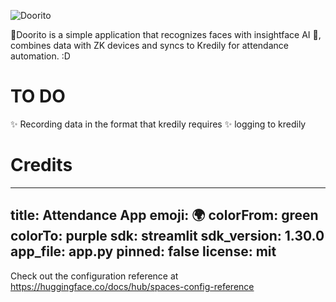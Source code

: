 
![Doorito](https://github.com/xXWarMachineRoXx/doorito/assets/47086987/647f9495-0ef5-49ba-b672-7ec11df7f377)

🚪Doorito is a simple application that recognizes faces with insightface AI 🔮, combines data with ZK devices and syncs to Kredily for attendance automation. :D



# TO DO 
✨ Recording data in the format that kredily requires
✨ logging to kredily



# Credits 
---
title: Attendance App
emoji: 🌍
colorFrom: green
colorTo: purple
sdk: streamlit
sdk_version: 1.30.0
app_file: app.py
pinned: false
license: mit
---

Check out the configuration reference at https://huggingface.co/docs/hub/spaces-config-reference
